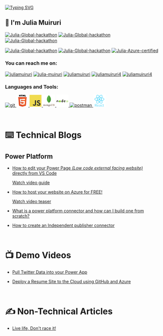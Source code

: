 <a href="https://git.io/typing-svg"><img src="https://readme-typing-svg.herokuapp.com?font=Fira+Code&size=18&pause=1000&color=FFA500&width=435&lines=Hi there!;My+name+is+Julia+Muiruri!;Motivated%2C+Passionate+%26+Fast-learner;Thank+you+for+visiting+my+repo!" alt="Typing SVG" /></a>

## 👋 I'm Julia Muiruri

<p align="left"> <a href="https://www.credly.com/badges/88647556-f7e7-4254-85b7-f231d5ff92ef/public_url"><img align="center" src="https://images.credly.com/size/680x680/images/9d3f9958-2e06-4892-88b8-23d8b89f332a/image.png" alt="Julia-Global-hackathon" width="130"/></a>
<a href="https://www.credly.com/badges/e22d29f3-0cf3-45d0-9613-583cc70945fd/public_url"><img align="center" src="https://images.credly.com/size/680x680/images/c7e9e836-0b6f-410d-b5fb-48297aa9c310/image.png" alt="Julia-Global-hackathon" width="130"/></a>
<a href="https://www.credly.com/badges/3abd1759-6fe2-4f9a-8e5d-78cb98ab01d1/public_url"><img align="center" src="https://images.credly.com/size/680x680/images/67b31c71-dec4-452d-8bef-a7ec39fc237e/GOL_Participant_Badge.png" alt="Julia-Global-hackathon" width="140"/></a>
 </p>

<p align="left"> <a href="https://www.credly.com/badges/e6956e79-d07a-4a95-b604-c831864df349/public_url"><img align="center" src="https://images.credly.com/size/680x680/images/fc1352af-87fa-4947-ba54-398a0e63322e/security-compliance-and-identity-fundamentals-600x600.png" alt="Julia-Global-hackathon" width="120"/></a>
<a href="https://www.credly.com/badges/faa8c285-4908-41b6-a613-9f1b617222b3/public_url"><img align="center" src="https://images.credly.com/size/680x680/images/2a6251f2-737b-4bf6-9190-d77570cc76fc/CERT-Fundamentals-Power-Platform.png" alt="Julia-Global-hackathon" width="120"/></a>
<a href="https://www.credly.com/badges/3819b11a-50a8-4043-b138-218a36597176/public_url"><img align="center" src="https://images.credly.com/size/680x680/images/be8fcaeb-c769-4858-b567-ffaaa73ce8cf/image.png" alt="Julia-Azure-certified" width="120"/></a>
 </p>

<h3 align="left">You can reach me on:</h3>
<p align="left">
<a href="https://www.linkedin.com/in/juliamuiruri/" target="blank"><img align="center" src="https://raw.githubusercontent.com/rahuldkjain/github-profile-readme-generator/master/src/images/icons/Social/linked-in-alt.svg" alt="juliamuiruri" height="30" width="40" /></a>
<a href="https://stackoverflow.com/users/17340887/julia-muiruri" target="blank"><img align="center" src="https://raw.githubusercontent.com/rahuldkjain/github-profile-readme-generator/master/src/images/icons/Social/stack-overflow.svg" alt="julia-muiruri" height="30" width="40" /></a>
<a href="https://www.youtube.com/@juliamuiruri/videos" target="blank"><img align="center" src="https://raw.githubusercontent.com/rahuldkjain/github-profile-readme-generator/888aff31e1d26dd2a6acf6afebbc34970aeb0118/src/images/icons/Social/youtube.svg" alt="juliamuiruri" height="30" width="40" /></a>
<a href="https://twitter.com/juliamuiruri4" target="blank"><img align="center" src="https://raw.githubusercontent.com/rahuldkjain/github-profile-readme-generator/888aff31e1d26dd2a6acf6afebbc34970aeb0118/src/images/icons/Social/twitter.svg" alt="juliamuiruri4" height="30" width="40" /></a>
<a href="https://www.facebook.com/julia.muiruri.10?mibextid=ZbWKwL" target="blank"><img align="center" src="https://raw.githubusercontent.com/rahuldkjain/github-profile-readme-generator/888aff31e1d26dd2a6acf6afebbc34970aeb0118/src/images/icons/Social/facebook.svg" alt="juliamuiruri4" height="30" width="40" /></a>
</p>


<h3 align="left">Languages and Tools:</h3>
<p align="left"> <a href="https://git-scm.com/" target="_blank" rel="noreferrer"> <img src="https://www.vectorlogo.zone/logos/git-scm/git-scm-icon.svg" alt="git" width="40" height="40"/> </a> <a href="https://www.w3.org/html/" target="_blank" rel="noreferrer"> <img src="https://raw.githubusercontent.com/devicons/devicon/master/icons/html5/html5-original-wordmark.svg" alt="html5" width="40" height="40"/> </a> <a href="https://developer.mozilla.org/en-US/docs/Web/JavaScript" target="_blank" rel="noreferrer"> <img src="https://raw.githubusercontent.com/devicons/devicon/master/icons/javascript/javascript-original.svg" alt="javascript" width="40" height="40"/> </a> <a href="https://www.mongodb.com/" target="_blank" rel="noreferrer"> <img src="https://raw.githubusercontent.com/devicons/devicon/master/icons/mongodb/mongodb-original-wordmark.svg" alt="mongodb" width="40" height="40"/> <a href="https://nodejs.org" target="_blank" rel="noreferrer"> <img src="https://raw.githubusercontent.com/devicons/devicon/master/icons/nodejs/nodejs-original-wordmark.svg" alt="nodejs" width="40" height="40"/> </a><a href="https://postman.com" target="_blank" rel="noreferrer"> <img src="https://www.vectorlogo.zone/logos/getpostman/getpostman-icon.svg" alt="postman" width="40" height="40"/> </a> <a href="https://reactjs.org/" target="_blank" rel="noreferrer"> <img src="https://raw.githubusercontent.com/devicons/devicon/master/icons/react/react-original-wordmark.svg" alt="react" width="40" height="40"/> </a> </p>
<br>

# ⌨️ Technical Blogs
## Power Platform
- [How to edit your Power Page _(Low code external facing website)_ directly from VS Code](https://aka.ms/PowerPagesOnVscode)

    [Watch video guide](https://youtu.be/j_OJqLg-TNs)
- [How to host your website on Azure for FREE!](https://aka.ms/HostOnAzureforFree)

    [Watch video teaser](https://youtu.be/uvHpzcGqQ_k)
- [What is a power platform connector and how can I build one from scratch?](https://techcommunity.microsoft.com/t5/educator-developer-blog/how-to-build-a-custom-connector-from-scratch/ba-p/3630760)
- [How to create an Independent publisher connector](https://techcommunity.microsoft.com/t5/educator-developer-blog/capstone-project-build-an-independent-publisher-connector/ba-p/3655738)

<br>

# 📺 Demo Videos 
- [Pull Twitter Data into your Power App](https://youtu.be/MdhX4xLzLf8)

- [Deploy a Resume Site to the Cloud using GitHub and Azure](https://youtu.be/ZjHZ5zCGPbk?t=8530)
  
 <br>

# ✍️ Non-Technical Articles
- [Live life, Don't race it!](https://careerservices.dkut.ac.ke/2022/03/22/live-life-dont-race-it/)

<!--
**juliamuiruri4/juliamuiruri4** is a ✨ _special_ ✨ repository because its `README.md` (this file) appears on your GitHub profile.

Here are some ideas to get you started:

- 🔭 I’m currently working on ...
- 🌱 I’m currently learning ...
- 👯 I’m looking to collaborate on ...
- 🤔 I’m looking for help with ...
- 💬 Ask me about ...
- 📫 How to reach me: ...
- 😄 Pronouns: ...
- ⚡ Fun fact: ...
-->
